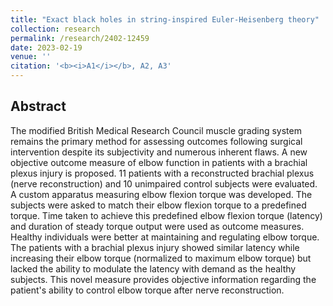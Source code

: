 ```yaml
---
title: "Exact black holes in string-inspired Euler-Heisenberg theory"
collection: research
permalink: /research/2402-12459
date: 2023-02-19
venue: ''
citation: '<b><i>A1</i></b>, A2, A3'
---
```


<!-- [[Publication]](http://DrSGBhat.github.io/files/ClinBio23.pdf) -->

## Abstract
The modified British Medical Research Council muscle grading system remains the primary method for assessing outcomes following surgical intervention despite its subjectivity and numerous inherent flaws. A new objective outcome measure of elbow function in patients with a brachial plexus injury is proposed. 11 patients with a reconstructed brachial plexus (nerve reconstruction) and 10 unimpaired control subjects were evaluated. A custom apparatus measuring elbow flexion torque was developed. The subjects were asked to match their elbow flexion torque to a predefined torque. Time taken to achieve this predefined elbow flexion torque (latency) and duration of steady torque output were used as outcome measures. Healthy individuals were better at maintaining and regulating elbow torque. The patients with a brachial plexus injury showed similar latency while increasing their elbow torque (normalized to maximum elbow torque) but lacked the ability to modulate the latency with demand as the healthy subjects. This novel measure provides objective information regarding the patient's ability to control elbow torque after nerve reconstruction.
